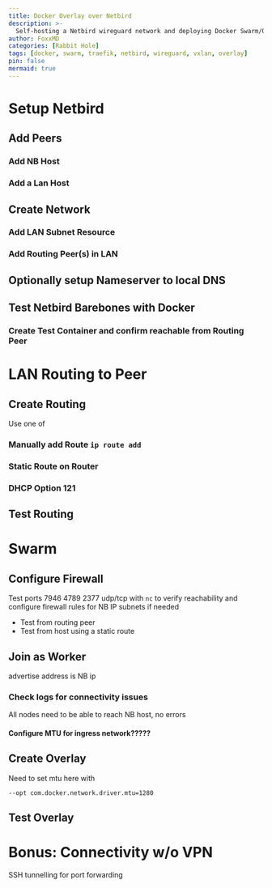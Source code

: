 ```yaml
---
title: Docker Overlay over Netbird
description: >-
  Self-hosting a Netbird wireguard network and deploying Docker Swarm/Overlay over it
author: FoxxMD
categories: [Rabbit Hole]
tags: [docker, swarm, traefik, netbird, wireguard, vxlan, overlay]
pin: false
mermaid: true
---
```


# Setup Netbird

## Add Peers

### Add NB Host

### Add a Lan Host

## Create Network

### Add LAN Subnet Resource

### Add Routing Peer(s) in LAN

## Optionally setup Nameserver to local DNS

## Test Netbird Barebones with Docker

### Create Test Container and confirm reachable from Routing Peer

# LAN Routing to Peer

## Create Routing

Use one of

### Manually add Route `ip route add`

### Static Route on Router

### DHCP Option 121

## Test Routing

# Swarm

## Configure Firewall

Test ports 7946 4789 2377 udp/tcp with `nc` to verify reachability and configure firewall rules for NB IP subnets if needed

* Test from routing peer
* Test from host using a static route

## Join as Worker

advertise address is NB ip

### Check logs for connectivity issues

All nodes need to be able to reach NB host, no errors

#### Configure MTU for ingress network?????

## Create Overlay

Need to set mtu here with 

```
--opt com.docker.network.driver.mtu=1280
```

## Test Overlay

# Bonus: Connectivity w/o VPN

SSH tunnelling for port forwarding
